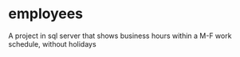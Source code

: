 # employees
A project in sql server that shows business hours within a M-F work schedule, without holidays
